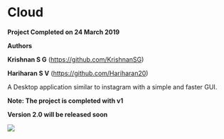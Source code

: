 # Cloud

**Project Completed on 24 March 2019**

**Authors**

**Krishnan S G**    (https://github.com/KrishnanSG)

**Hariharan S V**  (https://github.com/Hariharan20)


A Desktop application similar to instagram with a simple and faster GUI.

**Note: The project is completed with v1**

**Version 2.0 will be released soon**

![](https://github.com/KrishnanSG/ProjectPixel/blob/master/Final_Logo.png)


